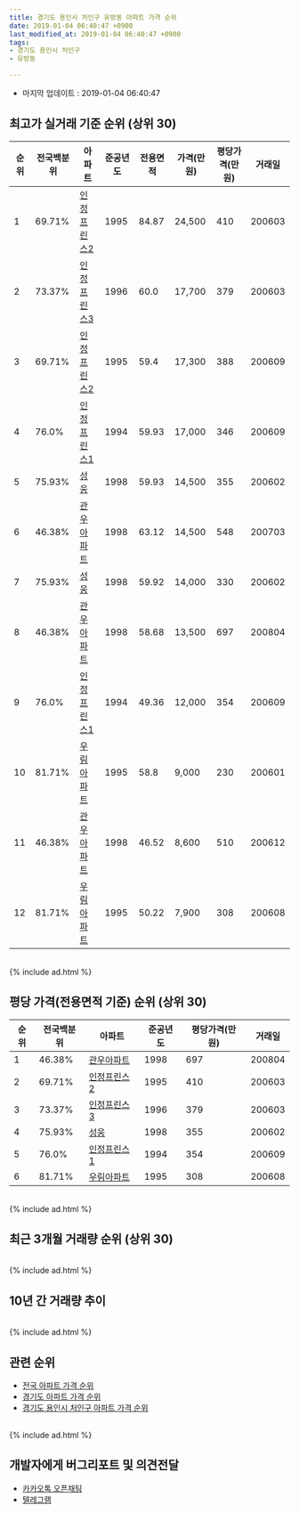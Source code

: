 ```yaml
---
title: 경기도 용인시 처인구 유방동 아파트 가격 순위
date: 2019-01-04 06:40:47 +0900
last_modified_at: 2019-01-04 06:40:47 +0900
tags:
- 경기도 용인시 처인구
- 유방동

---
```


* 마지막 업데이트 : 2019-01-04 06:40:47

## 최고가 실거래 기준 순위 (상위 30)


|순위|전국백분위|아파트|준공년도|전용면적|가격(만원)|평당가격(만원)|거래일|
|---|---|---|---|---|---|---|---|
|1|69.71%|[인정프린스2](https://search.naver.com/search.naver?query=%EA%B2%BD%EA%B8%B0%EB%8F%84+%EC%9A%A9%EC%9D%B8%EC%8B%9C+%EC%B2%98%EC%9D%B8%EA%B5%AC+%EC%9C%A0%EB%B0%A9%EB%8F%99+%EC%9D%B8%EC%A0%95%ED%94%84%EB%A6%B0%EC%8A%A42)|1995|84.87|24,500|410|200603|
|2|73.37%|[인정프린스3](https://search.naver.com/search.naver?query=%EA%B2%BD%EA%B8%B0%EB%8F%84+%EC%9A%A9%EC%9D%B8%EC%8B%9C+%EC%B2%98%EC%9D%B8%EA%B5%AC+%EC%9C%A0%EB%B0%A9%EB%8F%99+%EC%9D%B8%EC%A0%95%ED%94%84%EB%A6%B0%EC%8A%A43)|1996|60.0|17,700|379|200603|
|3|69.71%|[인정프린스2](https://search.naver.com/search.naver?query=%EA%B2%BD%EA%B8%B0%EB%8F%84+%EC%9A%A9%EC%9D%B8%EC%8B%9C+%EC%B2%98%EC%9D%B8%EA%B5%AC+%EC%9C%A0%EB%B0%A9%EB%8F%99+%EC%9D%B8%EC%A0%95%ED%94%84%EB%A6%B0%EC%8A%A42)|1995|59.4|17,300|388|200609|
|4|76.0%|[인정프린스1](https://search.naver.com/search.naver?query=%EA%B2%BD%EA%B8%B0%EB%8F%84+%EC%9A%A9%EC%9D%B8%EC%8B%9C+%EC%B2%98%EC%9D%B8%EA%B5%AC+%EC%9C%A0%EB%B0%A9%EB%8F%99+%EC%9D%B8%EC%A0%95%ED%94%84%EB%A6%B0%EC%8A%A41)|1994|59.93|17,000|346|200609|
|5|75.93%|[성웅](https://search.naver.com/search.naver?query=%EA%B2%BD%EA%B8%B0%EB%8F%84+%EC%9A%A9%EC%9D%B8%EC%8B%9C+%EC%B2%98%EC%9D%B8%EA%B5%AC+%EC%9C%A0%EB%B0%A9%EB%8F%99+%EC%84%B1%EC%9B%85)|1998|59.93|14,500|355|200602|
|6|46.38%|[관우아파트](https://search.naver.com/search.naver?query=%EA%B2%BD%EA%B8%B0%EB%8F%84+%EC%9A%A9%EC%9D%B8%EC%8B%9C+%EC%B2%98%EC%9D%B8%EA%B5%AC+%EC%9C%A0%EB%B0%A9%EB%8F%99+%EA%B4%80%EC%9A%B0%EC%95%84%ED%8C%8C%ED%8A%B8)|1998|63.12|14,500|548|200703|
|7|75.93%|[성웅](https://search.naver.com/search.naver?query=%EA%B2%BD%EA%B8%B0%EB%8F%84+%EC%9A%A9%EC%9D%B8%EC%8B%9C+%EC%B2%98%EC%9D%B8%EA%B5%AC+%EC%9C%A0%EB%B0%A9%EB%8F%99+%EC%84%B1%EC%9B%85)|1998|59.92|14,000|330|200602|
|8|46.38%|[관우아파트](https://search.naver.com/search.naver?query=%EA%B2%BD%EA%B8%B0%EB%8F%84+%EC%9A%A9%EC%9D%B8%EC%8B%9C+%EC%B2%98%EC%9D%B8%EA%B5%AC+%EC%9C%A0%EB%B0%A9%EB%8F%99+%EA%B4%80%EC%9A%B0%EC%95%84%ED%8C%8C%ED%8A%B8)|1998|58.68|13,500|697|200804|
|9|76.0%|[인정프린스1](https://search.naver.com/search.naver?query=%EA%B2%BD%EA%B8%B0%EB%8F%84+%EC%9A%A9%EC%9D%B8%EC%8B%9C+%EC%B2%98%EC%9D%B8%EA%B5%AC+%EC%9C%A0%EB%B0%A9%EB%8F%99+%EC%9D%B8%EC%A0%95%ED%94%84%EB%A6%B0%EC%8A%A41)|1994|49.36|12,000|354|200609|
|10|81.71%|[우림아파트](https://search.naver.com/search.naver?query=%EA%B2%BD%EA%B8%B0%EB%8F%84+%EC%9A%A9%EC%9D%B8%EC%8B%9C+%EC%B2%98%EC%9D%B8%EA%B5%AC+%EC%9C%A0%EB%B0%A9%EB%8F%99+%EC%9A%B0%EB%A6%BC%EC%95%84%ED%8C%8C%ED%8A%B8)|1995|58.8|9,000|230|200601|
|11|46.38%|[관우아파트](https://search.naver.com/search.naver?query=%EA%B2%BD%EA%B8%B0%EB%8F%84+%EC%9A%A9%EC%9D%B8%EC%8B%9C+%EC%B2%98%EC%9D%B8%EA%B5%AC+%EC%9C%A0%EB%B0%A9%EB%8F%99+%EA%B4%80%EC%9A%B0%EC%95%84%ED%8C%8C%ED%8A%B8)|1998|46.52|8,600|510|200612|
|12|81.71%|[우림아파트](https://search.naver.com/search.naver?query=%EA%B2%BD%EA%B8%B0%EB%8F%84+%EC%9A%A9%EC%9D%B8%EC%8B%9C+%EC%B2%98%EC%9D%B8%EA%B5%AC+%EC%9C%A0%EB%B0%A9%EB%8F%99+%EC%9A%B0%EB%A6%BC%EC%95%84%ED%8C%8C%ED%8A%B8)|1995|50.22|7,900|308|200608|


<br>
{% include ad.html %}
<br>

## 평당 가격(전용면적 기준) 순위 (상위 30)


|순위|전국백분위|아파트|준공년도|평당가격(만원)|거래일|
|---|---|---|---|---|---|
|1|46.38%|[관우아파트](https://search.naver.com/search.naver?query=%EA%B2%BD%EA%B8%B0%EB%8F%84+%EC%9A%A9%EC%9D%B8%EC%8B%9C+%EC%B2%98%EC%9D%B8%EA%B5%AC+%EC%9C%A0%EB%B0%A9%EB%8F%99+%EA%B4%80%EC%9A%B0%EC%95%84%ED%8C%8C%ED%8A%B8)|1998|697|200804|
|2|69.71%|[인정프린스2](https://search.naver.com/search.naver?query=%EA%B2%BD%EA%B8%B0%EB%8F%84+%EC%9A%A9%EC%9D%B8%EC%8B%9C+%EC%B2%98%EC%9D%B8%EA%B5%AC+%EC%9C%A0%EB%B0%A9%EB%8F%99+%EC%9D%B8%EC%A0%95%ED%94%84%EB%A6%B0%EC%8A%A42)|1995|410|200603|
|3|73.37%|[인정프린스3](https://search.naver.com/search.naver?query=%EA%B2%BD%EA%B8%B0%EB%8F%84+%EC%9A%A9%EC%9D%B8%EC%8B%9C+%EC%B2%98%EC%9D%B8%EA%B5%AC+%EC%9C%A0%EB%B0%A9%EB%8F%99+%EC%9D%B8%EC%A0%95%ED%94%84%EB%A6%B0%EC%8A%A43)|1996|379|200603|
|4|75.93%|[성웅](https://search.naver.com/search.naver?query=%EA%B2%BD%EA%B8%B0%EB%8F%84+%EC%9A%A9%EC%9D%B8%EC%8B%9C+%EC%B2%98%EC%9D%B8%EA%B5%AC+%EC%9C%A0%EB%B0%A9%EB%8F%99+%EC%84%B1%EC%9B%85)|1998|355|200602|
|5|76.0%|[인정프린스1](https://search.naver.com/search.naver?query=%EA%B2%BD%EA%B8%B0%EB%8F%84+%EC%9A%A9%EC%9D%B8%EC%8B%9C+%EC%B2%98%EC%9D%B8%EA%B5%AC+%EC%9C%A0%EB%B0%A9%EB%8F%99+%EC%9D%B8%EC%A0%95%ED%94%84%EB%A6%B0%EC%8A%A41)|1994|354|200609|
|6|81.71%|[우림아파트](https://search.naver.com/search.naver?query=%EA%B2%BD%EA%B8%B0%EB%8F%84+%EC%9A%A9%EC%9D%B8%EC%8B%9C+%EC%B2%98%EC%9D%B8%EA%B5%AC+%EC%9C%A0%EB%B0%A9%EB%8F%99+%EC%9A%B0%EB%A6%BC%EC%95%84%ED%8C%8C%ED%8A%B8)|1995|308|200608|


<br>
{% include ad.html %}
<br>

## 최근 3개월 거래량 순위 (상위 30)


<div style="width:100%;">
    <canvas id="deal_count_ranking" height="250"></canvas>
</div>


<script>
new Chart(document.getElementById("deal_count_ranking"), {
    type: 'horizontalBar',
    data: {
        labels: ['인정프린스2', '인정프린스1', '인정프린스3'],
        datasets: [{
            label: '실거래 수',
            data: [2, 1, 1],
            borderColor: "rgba(255, 0, 128, 1)",
            backgroundColor: "rgba(255, 0, 128, 0.5)",
            fill: false,
        }]
    },
    options: {
        responsive: true,
        title: {
            display: true,
            text: '최근 3개월 거래량 순위'
        },
        tooltips: {
            mode: 'index',
            intersect: false,
            callbacks: {
                title: function(tooltipItems, data) {
                    return "실거래 수:";
                },
                label: function(tooltipItem, data) {
                    return data.labels[tooltipItem.index] + ": " + tooltipItem.xLabel;
                }
            }
        },
        hover: {
            mode: 'nearest',
            intersect: true
        },
        scales: {
            xAxes: [{
                display: true,
                scaleLabel: {
                    display: true,
                    labelString: '실거래 수'
                },
                ticks: {
                    suggestedMin: 0,
                }
            }],
            yAxes: [{
                display: true,
                ticks: {
                    autoSkip: false,
                    callback: function(value, index, values) {
                        if (value.length > 15)
                            return value.substr(0, 13) + "...";
                        else
                            return value;
                    }
                },
                scaleLabel: {
                    display: false,
                }
            }]
        }
    }
});

</script>


<br>
{% include ad.html %}
<br>

## 10년 간 거래량 추이


<div style="width:100%;">
    <canvas id="deal_progress" height="250"></canvas>
</div>

<script>
new Chart(document.getElementById("deal_progress"), {
    type: 'line',
    data: {
        labels: ['200901','200902','200903','200904','200905','200906','200907','200908','200909','200910','200911','200912','201001','201002','201003','201004','201005','201006','201007','201008','201009','201010','201011','201012','201101','201102','201103','201104','201105','201106','201107','201108','201109','201110','201111','201112','201201','201202','201203','201204','201205','201206','201207','201208','201209','201210','201211','201212','201301','201302','201303','201304','201305','201306','201307','201308','201309','201310','201311','201312','201401','201402','201403','201404','201405','201406','201407','201408','201409','201410','201411','201412','201501','201502','201503','201504','201505','201506','201507','201508','201509','201510','201511','201512','201601','201602','201603','201604','201605','201606','201607','201608','201609','201610','201611','201612','201701','201702','201703','201704','201705','201706','201707','201708','201709','201710','201711','201712','201801','201802','201803','201804','201805','201806','201807','201808','201809','201810','201811','201812','201901'],
        datasets: [{
            label: '실거래 수',
            pointRadius: 1,
            data: [4, 3, 7, 5, 13, 5, 10, 7, 9, 6, 2, 3, 8, 6, 8, 4, 6, 4, 1, 3, 4, 21, 6, 10, 6, 15, 18, 6, 6, 10, 6, 14, 16, 12, 7, 9, 11, 6, 8, 8, 12, 8, 7, 5, 11, 9, 10, 3, 5, 7, 7, 5, 6, 6, 7, 4, 7, 8, 3, 7, 1, 6, 8, 5, 10, 8, 8, 5, 9, 13, 7, 4, 8, 7, 27, 21, 16, 20, 11, 12, 15, 14, 14, 10, 3, 5, 14, 10, 12, 11, 10, 5, 13, 9, 10, 7, 2, 7, 14, 10, 8, 10, 2, 9, 7, 3, 6, 3, 7, 1, 9, 1, 7, 4, 3, 5, 8, 10, 3, 1, 0],
            borderColor: "rgba(255, 201, 14, 1)",
            backgroundColor: "rgba(255, 201, 14, 0.5)",
            fill: true,
        }]
    },
    options: {
        responsive: true,
        title: {
            display: true,
            text: '10년간 거래량 추이'
        },
        tooltips: {
            mode: 'index',
            intersect: false,
        },
        hover: {
            mode: 'nearest',
            intersect: true
        },
        scales: {
            xAxes: [{
                display: true,
                scaleLabel: {
                    display: true,
                    labelString: '년/월'
                }
            }],
            yAxes: [{
                display: true,
                ticks: {
                    suggestedMin: 0,
                },
                scaleLabel: {
                    display: true,
                    labelString: '실거래 수'
                }
            }]
        }
    }
});

</script>


<br>
{% include ad.html %}
<br>

## 관련 순위

- [전국 아파트 가격 순위](https://inasie.github.io/apt-ranking/전국)
- [경기도 아파트 가격 순위](https://inasie.github.io/apt-ranking/경기도)
- [경기도 용인시 처인구 아파트 가격 순위](https://inasie.github.io/apt-ranking/경기도-용인시-처인구)


<br>
{% include ad.html %}
<br>

## 개발자에게 버그리포트 및 의견전달

- [카카오톡 오픈채팅](https://open.kakao.com/o/gLJUAP4)
- [텔레그램](https://t.me/inasie)


